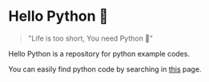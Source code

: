 # Hello Python 🐍

> "Life is too short, You need Python 🐍"

Hello Python is a repository for python example codes.

You can easily find python code by searching in [this](https://minyong-jeong.github.io/hello-python/) page.
